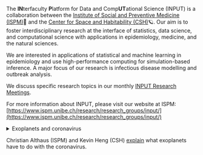 The **IN**terfaculty **P**latform for Data and Comp**UT**ational Science (INPUT) is a collaboration between the [Institute of Social and Preventive Medicine (ISPM)](https://www.ispm.unibe.ch)🦠 and the [Center for Space and Habitability (CSH)](https://www.csh.unibe.ch)🪐. Our aim is to foster interdisciplinary research at the interface of statistics, data science, and computational science with applications in epidemiology, medicine, and the natural sciences.

We are interested in applications of statistical and machine learning in epidemiology and use high-performance computing for simulation-based inference. A major focus of our research is infectious disease modelling and outbreak analysis.

We discuss specific research topics in our monthly [INPUT Research Meetings](https://github.com/INPUTBern/research-meetings).

For more information about INPUT, please visit our website at ISPM: [https://www.ispm.unibe.ch/research/research_groups/input/](https://www.ispm.unibe.ch/research/research_groups/input/)

<details>
  <summary>Exoplanets and coronavirus</summary>
  <iframe width="560" height="315" src="https://www.youtube.com/embed/doSjPAjVJjY" title="YouTube video player" frameborder="0" allow="accelerometer; autoplay; clipboard-write; encrypted-media; gyroscope; picture-in-picture" allowfullscreen></iframe>
</details>

Christian Althaus (ISPM) and Kevin Heng (CSH) [explain](https://www.uniaktuell.unibe.ch/2020/what_exoplanets_have_to_do_with_the_coronavirus/index_eng.html) what exoplanets have to do with the coronavirus.

